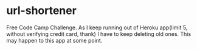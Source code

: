 # url-shortener

Free Code Camp Challenge. As I keep running out of Heroku app(limit 5, without verifying credit card, thank) I have to keep deleting old ones. This may happen to this app at some point. 
